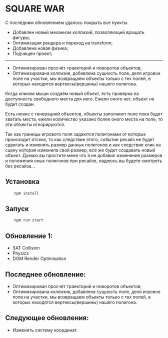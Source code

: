 # SQUARE WAR

С последним обновлением удалось покрыть все пункты.

- Добавлен новый механизм коллизий, позволяющий вращать фигуры;
- Оптимизация рендера и переход на transform;
- Добавлена новая физика;
- Подчищен проект;

- -------

- Оптимизирован просчёт траекторий и поворотов объектов;
- Оптимизирована коллизия, добавлена сущность поле, деля игровое поле на участки, мы возвращаем объекты только
с тех полей, в которых находятся вертексы(вершины) нашего полигона.

Когда кликом мыши создаём новый объект, есть проверка на доступность свободного места для него. Ежели оного нет, объект не будет создан.

Есть нюанс с генерацией объектов, объекты заполняют поле пока будет хватать места, ежели количество указано более оного места на поле, то эти объекты игнорируются.

Так как границы игрового поля задаются полигонами от которых происходит отскок, то как следствие этого, событие ресайз не будет сдвигать и изменять размер данных полигонов и как следствие клик на сцену которая изменила свой размер, всё же будет создавать новый объект. Думаю вы простите меня что я не добавил изменения размеров и положения
оных полигонов при ресайзе, надеюсь вы будете смотреть без ресайза...


## Установка

```js
    npm install
```

## Запуск

```js
    npm run start
```

## Обновление 1:
- SAT Collision
- Physics
- DOM Render Optimisation

## Последнее обновление:
- Оптимизирован просчёт траекторий и поворотов объектов;
- Оптимизирована коллизия, добавлена сущность поле, деля игровое поле на участки, мы возвращаем объекты только
с тех полей, в которых находятся вертексы(вершины) нашего полигона.

## Следующее обновления:
- Изменить систему координат.